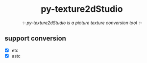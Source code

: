 <div align="center">

# py-texture2dStudio

_✨ py-texture2dStudio is a picture texture conversion tool ✨_

</div>

## support conversion

- [x] etc
- [x] astc